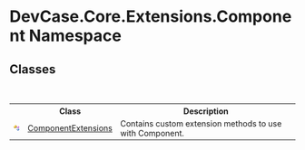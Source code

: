 # DevCase.Core.Extensions.Component Namespace
 




## Classes
&nbsp;<table><tr><th></th><th>Class</th><th>Description</th></tr><tr><td>![Public class](media/pubclass.gif "Public class")</td><td><a href="T_DevCase_Core_Extensions_Component_ComponentExtensions">ComponentExtensions</a></td><td>
Contains custom extension methods to use with Component.</td></tr></table>&nbsp;
